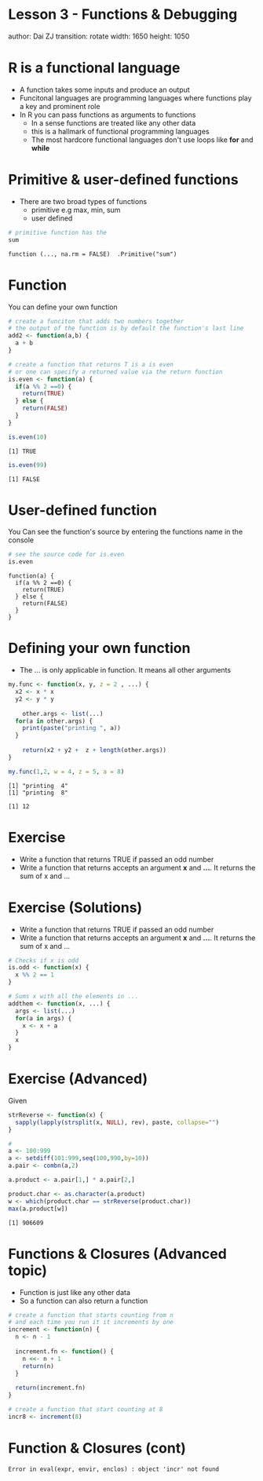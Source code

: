 Lesson 3 - Functions & Debugging
========================================================
author: Dai ZJ
transition: rotate
width: 1650
height: 1050



R is a functional language
========================================================
- A function takes some inputs and produce an output
- Funcitonal languages are programming languages where functions play a key and prominent role
- In R you can pass functions as arguments to functions
  - In a sense functions are treated like any other data
  - this is a hallmark of functional programming languages
  - The most hardcore functional languages don't use loops like **for** and **while**

Primitive & user-defined functions
========================================================
- There are two broad types of functions
  - primitive e.g max, min, sum
  - user defined

```r
# primitive function has the
sum
```

```
function (..., na.rm = FALSE)  .Primitive("sum")
```

Function
========================================================
You can define your own function

```r
# create a funciton that adds two numbers together
# the output of the function is by default the function's last line
add2 <- function(a,b) {
  a + b
}

# create a function that returns T is a is even
# or one can specify a returned value via the return function
is.even <- function(a) {
  if(a %% 2 ==0) {
    return(TRUE)
  } else {
    return(FALSE)
  }
}

is.even(10)
```

```
[1] TRUE
```

```r
is.even(99)
```

```
[1] FALSE
```

User-defined function
========================================================
You Can see the function's source by entering the functions name in the console

```r
# see the source code for is.even
is.even
```

```
function(a) {
  if(a %% 2 ==0) {
    return(TRUE)
  } else {
    return(FALSE)
  }
}
```

Defining your own function
========================================================
- The ... is only applicable in function. It means all other arguments

```r
my.func <- function(x, y, z = 2 , ...) {
  x2 <- x * x
  y2 <- y * y
	
	other.args <- list(...)
  for(a in other.args) {
    print(paste("printing ", a))
  }
  
	return(x2 + y2 +  z + length(other.args))
}

my.func(1,2, w = 4, z = 5, a = 8)
```

```
[1] "printing  4"
[1] "printing  8"
```

```
[1] 12
```

Exercise
========================================================
- Write a function that returns TRUE if passed an odd number
- Write a function that returns accepts an argument **x** and **...**. It returns the sum of x and ...

Exercise (Solutions)
========================================================
- Write a function that returns TRUE if passed an odd number
- Write a function that returns accepts an argument **x** and **...**. It returns the sum of x and ...

```r
# Checks if x is odd
is.odd <- function(x) {
  x %% 2 == 1
}

# Sums x with all the elements in ...
addthem <- function(x, ...) {
  args <- list(...)
  for(a in args) {
    x <- x + a
  }
  x
}
```

Exercise (Advanced)
========================================================
Given 

```r
strReverse <- function(x) {
  sapply(lapply(strsplit(x, NULL), rev), paste, collapse="")
}

#
a <- 100:999
a <- setdiff(101:999,seq(100,990,by=10))
a.pair <- combn(a,2)

a.product <- a.pair[1,] * a.pair[2,]

product.char <- as.character(a.product)
w <- which(product.char == strReverse(product.char))
max(a.product[w])
```

```
[1] 906609
```

Functions & Closures (Advanced topic)
========================================================
- Function is just like any other data
- So a function can also return a function

```r
# create a function that starts counting from n
# and each time you run it it increments by one
increment <- function(n) {
  n <- n - 1
  
  increment.fn <- function() {
    n <<- n + 1
    return(n)
  }
  
  return(increment.fn)
}

# create a function that start counting at 8
incr8 <- increment(8)
```

Function & Closures (cont)
========================================================






```
Error in eval(expr, envir, enclos) : object 'incr' not found
```
